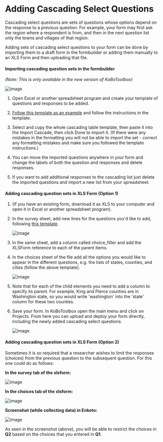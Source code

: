 # Adding Cascading Select Questions

Cascading select questions are sets of questions whose options depend on the response to a previous question. For example, your form may first ask the region where a respondent is from, and then in the next question list only the towns and villages of that region.
 
Adding sets of cascading select questions to your form can be done by importing them to a draft form in the formbuilder or adding them manually to an XLS Form and then uploading that file.

#### Importing cascading question sets in the formbuilder

_(Note: This is only available in the new version of KoBoToolbox)_

![image](/images/cascading_select/cascade_import.gif)  

1. Open Excel or another spreadsheet program and create your template of questions and responses to be added.

2. [Follow this template as an example](https://docs.google.com/spreadsheets/d/1C_uDOkjjbv5Kx3lyOY7ORwM-muW6BKVzdaPMB1X8-2A/edit#gid=0) and follow the instructions in the template.

3. Select and copy the whole cascading table template, then paste it into the Import Cascade, then click Done to import it. (If there were any mistakes in the formatting you will not be able to import the set - correct any formatting mistakes and make sure you followed the template instructions.)

4. You can move the imported questions anywhere in your form and change the labels of both the question and responses and delete responses.

5. If you want to add additional responses to the cascading list just delete the imported questions and import a new list from your spreadsheet.

#### Adding cascading question sets in XLS Form (Option 1)

1. (If you have an existing form, download it as XLS to your computer and open it in Excel or another spreadsheet program).

2. In the survey sheet, add new lines for the questions you'd like to add, following [this template](https://docs.google.com/spreadsheets/d/10gpBV6YaYGx1i367hyW-w1Ms9tkUQnCx0V8YsdwYxmk/edit#gid=0).  

    ![image](/images/cascading_select/survey.png)  
    
3. In the same sheet, add a column called choice_filter and add the XLSForm reference to each of the parent items.

4. In the choices sheet of the file add all the options you would like to appear in the different questions, e.g. the lists of states, counties, and cities (follow the above template).  

    ![image](/images/cascading_select/choices.png)  

5. Note that for each of the child elements you need to add a column to specify its parent. For example, King and Pierce counties are in Washington state, so you would write 'washington' into the 'state' column for these two counties.

6. Save your form. In KoBoToolbox open the main menu and click on Projects. From here you can upload and deploy your form directly, including the newly added cascading select questions.

    ![image](/images/cascading_select/upload.png)  
    
#### Adding cascading question sets in XLS Form (Option 2)

Sometimes it is so required that a researcher wishes to limit the responses (choices) from the previous question to the subsequent question. For this one could do as follows:

**In the survey tab of the xlsform:**

![image](/images/cascading_select/survey_1.png)

**In the choices tab of the xlsform:**

![image](/images/cascading_select/choices_1.png)  

**Screenshot (while collecting data) in Enketo:**

![image](/images/cascading_select/preview.png)  

As seen in the screenshot (above), you will be able to restrict the choices in **Q2** based on the choices that you entered in **Q1**.

